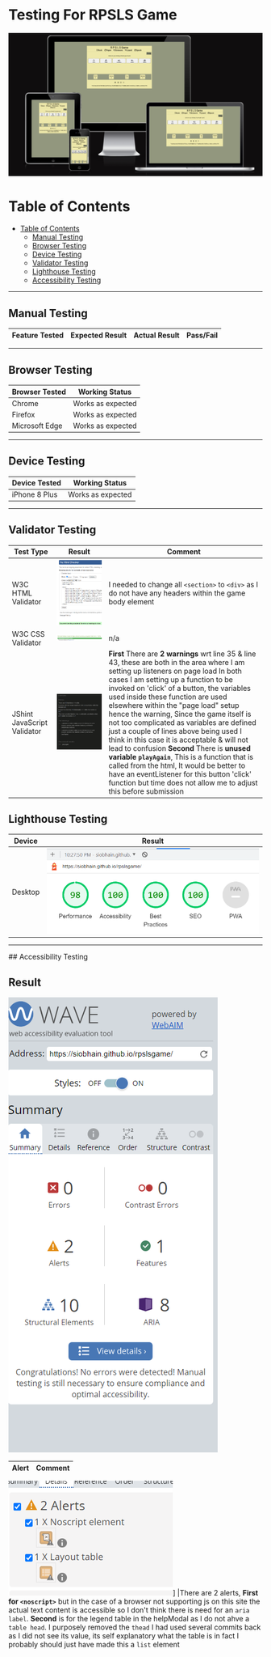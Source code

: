 <h1> Testing For RPSLS Game </h1>

![amiresponsive](docs/amir.png)

# Table of Contents
- [Table of Contents](#table-of-contents)
  - [Manual Testing](#manual-testing)
  - [Browser Testing](#browser-testing)
  - [Device Testing](#device-testing)
  - [Validator Testing](#validator-testing)
  - [Lighthouse Testing](#lighthouse-testing)
  - [Accessibility Testing](#accessibility-testing)

<hr>

## Manual Testing

Feature Tested | Expected Result | Actual Result | Pass/Fail
---------------|-----------------|---------------|----------

<hr>


## Browser Testing 
Browser Tested | Working Status
---------------|---------------
Chrome | Works as expected
Firefox | Works as expected
Microsoft Edge | Works as expected

<hr>


## Device Testing
Device Tested | Working Status
--------------|---------------
iPhone 8 Plus | Works as expected
<hr>

## Validator Testing

Test Type | Result | Comment
----------|----------------|-----
W3C HTML Validator | ![W3C Result](docs/htmlvalidator.png) | I needed to change all `<section>` to `<div>` as I do not have any headers within the game body element
W3C CSS Validator | ![css-result](docs/w3ccssvalidator.png) | n/a
JShint JavaScript Validator | ![js-result](docs/jshint.png) | **First** There are **2 warnings** wrt line 35 & line 43, these are both in the area where I am setting up listeners on page load In both cases I am setting up a function to be invoked on 'click' of a button, the variables used inside these function are used elsewhere within the "page load" setup hence the warning, Since the game itself is not too complicated as variables are defined just a couple of lines above being used I think in this case it is acceptable & will not lead to confusion **Second** There is **unused variable `playAgain`**, This is a function that is called from the html, It would be better to have an eventListener for this button 'click' function but time does not allow me to adjust this before submission

## Lighthouse Testing

Device | Result
-------|-------
Desktop| ![desktop-lighthouse](docs/lighthousedesktop.png)
<hr>
## Accessibility Testing

Result 
-------

![wave-testing](docs/wave.png) 

Alert  | Comment
-------|-------

![wave-alert](docs/wavealerts.png)] |There are 2 alerts, **First for `<noscript>`** but in the case of a browser not supporting js on this site the actual text content is accessible so I don't think there is need for an `aria label`. **Second** is for the legend table in the helpModal as I do not ahve a `table head`. I purposely removed the `thead` I had used several commits back as I did not see its value, its self explanatory what the table is in fact I probably should just have made this a `list` element
